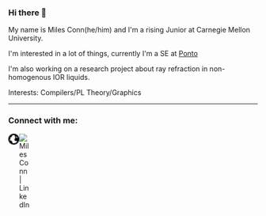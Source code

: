 ### Hi there 👋

My name is Miles Conn(he/him) and I'm a rising Junior at Carnegie
Mellon University. 

I'm interested in a lot of things, currently I'm a SE at [Ponto](https://ponto.org/)


I'm also working on a research project about ray refraction in non-homogenous IOR liquids. 

Interests: Compilers/PL Theory/Graphics

---

### Connect with me: 

[<img align="left" alt="milesconn.io" width="22px" src="https://raw.githubusercontent.com/iconic/open-iconic/master/svg/globe.svg" />][website]
[<img align="left" alt="Miles Conn | LinkedIn" width="22px" src="https://cdn.jsdelivr.net/npm/simple-icons@v3/icons/linkedin.svg" />][linkedin]


[website]: https://milesconn.io/ 
[linkedin]: https://www.linkedin.com/in/miles-conn-0592b819b
[Ponto.org]: https://ponto.org/
